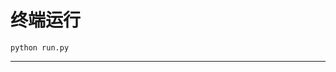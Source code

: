 # 终端运行

```shell
python run.py
```
***********************************************************************************************************************************************************************************************************************************************************************************************************************************************************************************************************************************************************************************************************************************************************************************************************************************************************************************************************************************************************************************************************************************************************